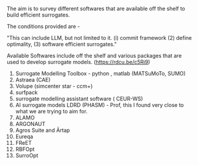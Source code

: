 The aim is to survey different softwares that are available off the shelf to build efficient surrogates. 

The conditions provided are - 

"This can include LLM, but not limited to it. (i) commit framework (2) define optimality, (3) software efficient surrogates."


Available Softwares include off the shelf and various packages that are used to develop surrogate models. (https://rdcu.be/c5Ri9)

1. Surrogate Modelling Toolbox - python , matlab (MATSuMoTo, SUMO)
2. Astraea (CAE)
3. Volupe (simcenter star - ccm+)
4. surfpack 
5. surrogate modelling assistant software ( CEUR-WS)
6. AI surrogate models LDRD (PHASM) - Prof, this I found very close to what we are trying to aim for. 
7. ALAMO
8. ARGONAUT
9. Agros Suite and Ārtap
10. Eureqa
11. FReET
12. RBFOpt
13. SurroOpt